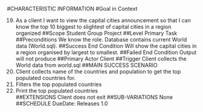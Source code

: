 #CHARACTERISTIC INFORMATION
#Goal in Context

19. As a client I want to view the capital cities announcement so that I can know the top 10 biggest to slightest of capital cities in a region organized
##Scope
Student Group Project
##Level
Primary Task 
##Preconditions
We know the role. Database contains current World data (World.sql).
##Success End Condition
Will show the capital cities in a region organised by largest to smallest.
##Failed End Condition
Output will not produce 
##Primary Actor
Client 
##Trigger
 Client collects the World data from world.sql 
##MAIN SUCCESS SCENARIO
 1. Client collects name of the countries and population to get the top populated countries for.
 2. Filters the top populated countries 
 3. Print the top populated countries   
##EXTENSIONS
Client does not exit
##SUB-VARIATIONS
None 
##SCHEDULE
DueDate: Releases 1.0 